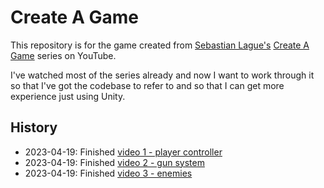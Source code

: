 # Create A Game

This repository is for the game created from [Sebastian Lague's](https://www.youtube.com/@SebastianLague) [Create A Game](https://www.youtube.com/playlist?list=PLFt_AvWsXl0ctd4dgE1F8g3uec4zKNRV0) series on YouTube.

I've watched most of the series already and now I want to work through it so that I've got the codebase to refer to and so that I can get more experience just using Unity.

## History

- 2023-04-19: Finished [video 1 - player controller](https://www.youtube.com/watch?v=jdv8erC7ML8&list=PLFt_AvWsXl0ctd4dgE1F8g3uec4zKNRV0&index=2)
- 2023-04-19: Finished [video 2 - gun system](https://www.youtube.com/watch?v=rZAnnyensgs&list=PLFt_AvWsXl0ctd4dgE1F8g3uec4zKNRV0&index=3)
- 2023-04-19: Finished [video 3 - enemies](https://www.youtube.com/watch?v=UnPZyFjUvOM&list=PLFt_AvWsXl0ctd4dgE1F8g3uec4zKNRV0&index=4)
